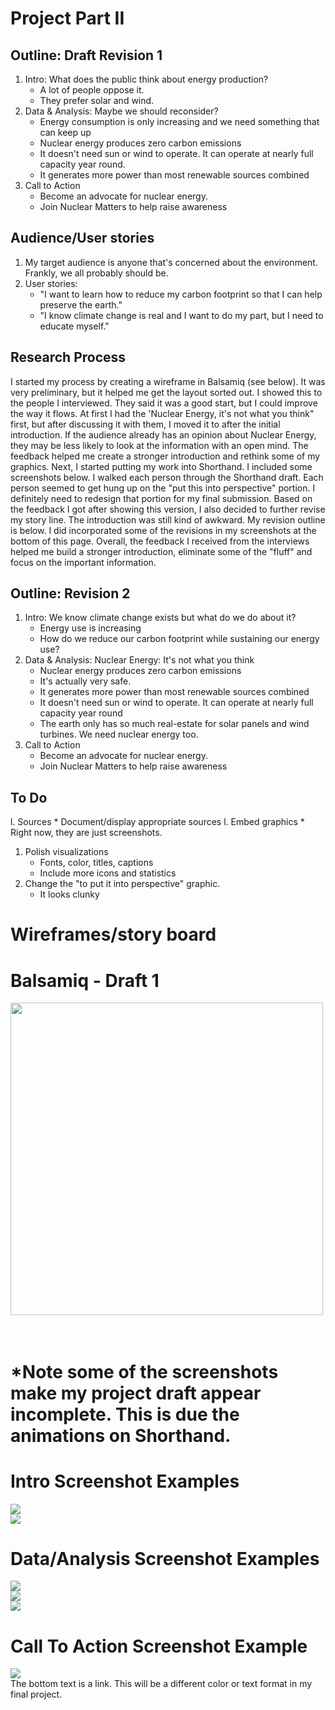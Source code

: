 # Project Part II
## Outline: Draft Revision 1
  1. Intro:  What does the public think about energy production?
      * A lot of people oppose it. 
      * They prefer solar and wind.
  1. Data & Analysis: Maybe we should reconsider?
      * Energy consumption is only increasing and we need something that can keep up
      * Nuclear energy produces zero carbon emissions
      * It doesn't need sun or wind to operate. It can operate at nearly full capacity year round.
      * It generates more power than most renewable sources combined
  1. Call to Action
      * Become an advocate for nuclear energy. 
      * Join Nuclear Matters to help raise awareness

## Audience/User stories
  1. My target audience is anyone that's concerned about the environment. Frankly, we all probably should be.
  1. User stories:
      *   "I want to learn how to reduce my carbon footprint so that I can help preserve the earth."
      *   "I know climate change is real and I want to do my part, but I need to educate myself."

## Research Process
I started my process by creating a wireframe in Balsamiq (see below). It was very preliminary, but it helped me get the layout sorted out. I showed this to the people I interviewed. They said it was a good start, but I could improve the way it flows. At first I had the 'Nuclear Energy, it's not what you think" first, but after discussing it with them, I moved it to after the initial introduction. If the audience already has an opinion about Nuclear Energy, they may be less likely to look at the information with an open mind. The feedback helped me create a stronger introduction and rethink some of my graphics. Next, I started putting my work into Shorthand. I included some screenshots below. I walked each person through the Shorthand draft. Each person seemed to get hung up on the "put this into perspective" portion. I definitely need to redesign that portion for my final submission. Based on the feedback I got after showing this version, I also decided to further revise my story line. The introduction was still kind of awkward. My revision outline is below. I did incorporated some of the revisions in my screenshots at the bottom of this page. Overall, the feedback I received from the interviews helped me build a stronger introduction, eliminate some of the "fluff" and focus on the important information.

## Outline: Revision 2
   1. Intro:  We know climate change exists but what do we do about it?
      * Energy use is increasing
      * How do we reduce our carbon footprint while sustaining our energy use?
   1. Data & Analysis: Nuclear Energy: It's not what you think
      * Nuclear energy produces zero carbon emissions
      * It's actually very safe.
      * It generates more power than most renewable sources combined
      * It doesn't need sun or wind to operate. It can operate at nearly full capacity year round
      * The earth only has so much real-estate for solar panels and wind turbines. We need nuclear energy too.
  1. Call to Action
      * Become an advocate for nuclear energy. 
      * Join Nuclear Matters to help raise awareness

## To Do
  l. Sources
      * Document/display appropriate sources 
  l. Embed graphics 
      * Right now, they are just screenshots.
  1. Polish visualizations
      *  Fonts, color, titles, captions
      *  Include more icons and statistics
  1. Change the "to put it into perspective" graphic. 
      * It looks clunky
 
# Wireframes/story board
# Balsamiq - Draft 1
<img src="https://github.com/stburke-cmu/burke-samantha-portfolio/blob/main/images/Wireframe sample.png?raw=true" width="500"><br>
<br>
<br>
# *Note some of the screenshots make my project draft appear incomplete. This is due the animations on Shorthand.

# Intro Screenshot Examples 
<img src="https://github.com/stburke-cmu/burke-samantha-portfolio/blob/main/images/intro_slide.JPG?raw=true"><br>
<img src="https://github.com/stburke-cmu/burke-samantha-portfolio/blob/main/images/Intro.JPG?raw=true"><br>

# Data/Analysis Screenshot Examples 
<img src="https://github.com/stburke-cmu/burke-samantha-portfolio/blob/main/images/data.JPG?raw=true"><br>
<img src="https://github.com/stburke-cmu/burke-samantha-portfolio/blob/main/images/data2.JPG?raw=true"><br>
<img src="https://github.com/stburke-cmu/burke-samantha-portfolio/blob/main/images/data3.JPG?raw=true"><br>
# Call To Action Screenshot Example
<img src="https://github.com/stburke-cmu/burke-samantha-portfolio/blob/main/images/call to action.JPG?raw=true"><br>
The bottom text is a link. This will be a different color or text format in my final project. 


